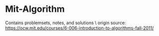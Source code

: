 # Mit-Algorithm
Contains problemsets, notes, and solutions \ 
origin source: \
https://ocw.mit.edu/courses/6-006-introduction-to-algorithms-fall-2011/
